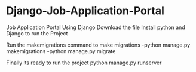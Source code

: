 # Django-Job-Application-Portal
Job Application Portal Using Django 
Download the file 
Install python and Django to run the Project

Run the makemigrations command to make migrations
-python manage.py makemigrations
-python manage.py migrate

Finally its ready to run the project
python manage.py runserver
